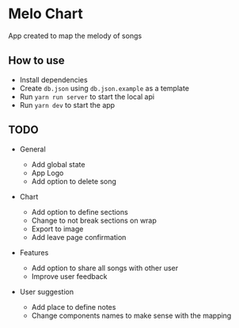# Melo Chart

App created to map the melody of songs

## How to use

- Install dependencies
- Create `db.json` using `db.json.example` as a template
- Run `yarn run server` to start the local api
- Run `yarn dev` to start the app

## TODO

- General
  - Add global state
  - App Logo
  - Add option to delete song

- Chart
  - Add option to define sections
  - Change to not break sections on wrap
  - Export to image
  - Add leave page confirmation

- Features
  - Add option to share all songs with other user
  - Improve user feedback

- User suggestion
  - Add place to define notes
  - Change components names to make sense with the mapping
